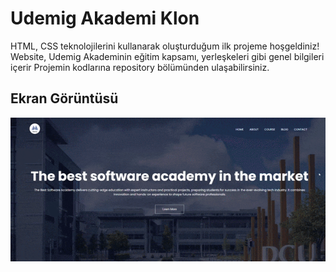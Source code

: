 <h1> Udemig Akademi Klon </h1>

HTML, CSS teknolojilerini kullanarak oluşturduğum ilk projeme hoşgeldiniz! Website, Udemig Akademinin eğitim kapsamı, yerleşkeleri gibi genel bilgileri içerir
Projemin kodlarına repository bölümünden ulaşabilirsiniz.

<h2> Ekran Görüntüsü </h2>

![](ekran.gif)
